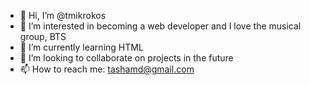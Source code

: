 - 👋 Hi, I’m @tmikrokos
- 👀 I’m interested in becoming a web developer and I love the musical group, BTS
- 🌱 I’m currently learning HTML
- 💞️ I’m looking to collaborate on projects in the future
- 📫 How to reach me: tashamd@gmail.com

<!---
tmikrokos/tmikrokos is a ✨ special ✨ repository because its `README.md` (this file) appears on your GitHub profile.
You can click the Preview link to take a look at your changes.
--->
